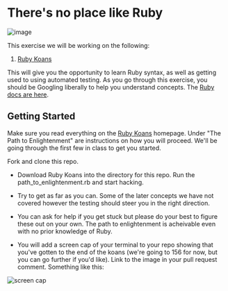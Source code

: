 # There's no place like Ruby

![image](https://media.giphy.com/media/jqPFMngIElHz2/giphy.gif)

This exercise we will be working on the following: 

1. [Ruby Koans](http://rubykoans.com/)

This will give you the opportunity to learn Ruby syntax, as well as getting used to using automated testing. As you go through this exercise, you should be Googling liberally to help you understand concepts. The [Ruby docs are here](https://ruby-doc.org/core-2.5.1/).


## Getting Started

Make sure you read everything on the [Ruby Koans](http://rubykoans.com/) homepage. Under "The Path to Enlightenment" are instructions on how you will proceed. We'll be going through the first few in class to get you started. 

Fork and clone this repo.

- Download Ruby Koans into the directory for this repo. Run the path_to_enlightenment.rb and start hacking.

- Try to get as far as you can. Some of the later concepts we have not covered however the testing should steer you in the right direction.

- You can ask for help if you get stuck but please do your best to figure these out on your own. The path to enlightenment is acheivable even with no prior knowledge of Ruby.

- You will add a screen cap of your terminal to your repo showing that you've gotten to the end of the koans (we're going to 156 for now, but you can go further if you'd like). Link to the image in your pull request comment. Something like this:

![screen cap](https://i.imgur.com/x48fCZf.png)


